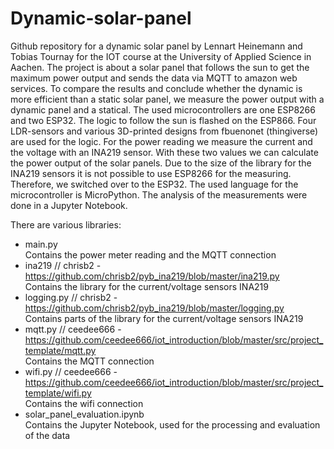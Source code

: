 # Dynamic-solar-panel
Github repository for a dynamic solar panel by Lennart Heinemann and Tobias Tournay for the IOT course at the University of Applied Science in Aachen.
The project is about a solar panel that follows the sun to get the maximum power output and sends the data via MQTT to amazon web services. To compare the results and conclude whether the dynamic is more efficient than a static solar panel, we measure the power output with a dynamic panel and a statical.
The used microcontrollers are one ESP8266 and two ESP32.
The logic to follow the sun is flashed on the ESP866. Four LDR-sensors and various 3D-printed designs from fbuenonet (thingiverse) are used for the logic.
For the power reading we measure the current and the voltage with an INA219 sensor. With these two values we can calculate the power output of the solar panels. Due to the size of the library for the INA219 sensors it is not possible to use ESP8266 for the measuring. Therefore, we switched over to the ESP32.
The used language for the microcontroller is MicroPython. The analysis of the measurements were done in a Jupyter Notebook.


There are various libraries:
- main.py <br />
  Contains the power meter reading and the MQTT connection
- ina219 // chrisb2 - https://github.com/chrisb2/pyb_ina219/blob/master/ina219.py <br />
  Contains the library for the current/voltage sensors INA219
- logging.py // chrisb2 -https://github.com/chrisb2/pyb_ina219/blob/master/logging.py <br />
  Contains parts of the library for the current/voltage sensors INA219
- mqtt.py // ceedee666 - https://github.com/ceedee666/iot_introduction/blob/master/src/project_template/mqtt.py <br />
  Contains the MQTT connection
- wifi.py // ceedee666 - https://github.com/ceedee666/iot_introduction/blob/master/src/project_template/wifi.py <br />
  Contains the wifi connection
 - solar_panel_evaluation.ipynb <br />
   Contains the Jupyter Notebook, used for the processing and evaluation of the data



